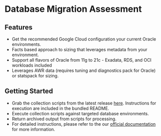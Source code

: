 # Database Migration Assessment


## Features

- Get the recommended Google Cloud configuration your current Oracle environments.
- Facts based approach to sizing that leverages metadata from your environment.
- Support all flavors of Oracle from 11g to 21c - Exadata, RDS, and OCI workloads included
- Leverages AWR data (requires tuning and diagnostics pack for Oracle) or statspack for sizing.

## Getting Started

- Grab the collection scripts from the latest release [here](https://github.com/GoogleCloudPlatform/oracle-database-assessment/releases/latest/download/db-migration-assessment-collection-scripts-oracle.tar.bz2). Instructions for execution are included in the bundled README.
- Execute collection scripts against targeted database environments.
- Return archived output from scripts for processing.
- For detailed instructions, please refer to the our [official documentation](https://googlecloudplatform.github.io/oracle-database-assessment/) for more information.
